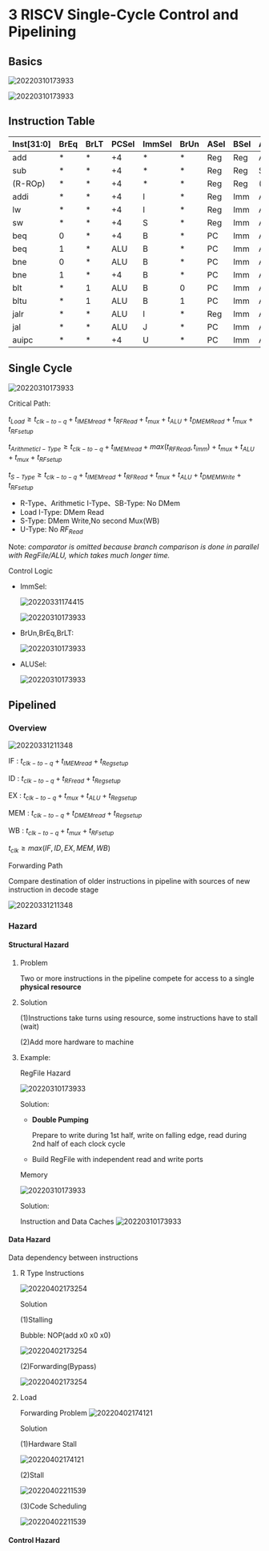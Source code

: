 # 3 RISCV Single-Cycle Control and Pipelining
## Basics

![20220310173933](https://raw.githubusercontent.com/zxc2012/image/main/20220326211448.png)

![20220310173933](https://raw.githubusercontent.com/zxc2012/image/main/20220331161846.png)


## Instruction Table 

|Inst[31:0] |BrEq| BrLT| PCSel| ImmSel |BrUn| ASel| BSel| ALUSel| MemRW|RegWEn|WBSel|
|- |-| -| -|- |-| -| -| -| -| -| -|
|add| * |* |+4| *| * |Reg| Reg| Add| Read| 1 (Y)| ALU|
|sub| *| *| +4| *| * |Reg| Reg| Sub| Read| 1 |ALU|
|(R-ROp)|*| *| +4| *| *| Reg| Reg |(Op) |Read| 1 |ALU|
|addi| *| *| +4| I| * |Reg| Imm| Add| Read |1 |ALU|
|lw| *| *| +4| I |* |Reg| Imm| Add| Read| 1| Mem|
|sw| *| *| +4 |S |* |Reg |Imm |Add |Write| 0 (N) |*|
|beq| 0| *| +4| B| *| PC| Imm| Add |Read| 0 |*|
|beq |1| * |ALU| B| *| PC |Imm |Add |Read| 0 |*|
|bne| 0 |*| ALU |B |* |PC| Imm |Add |Read| 0 |*|
|bne| 1| *| +4| B |* |PC |Imm| Add| Read| 0 |*|
|blt |* |1 |ALU |B |0| PC| Imm| Add |Read |0| *|
|bltu| * |1 |ALU| B |1 |PC| Imm |Add| Read| 0| *|
|jalr |* |*| ALU| I |*| Reg| Imm| Add |Read| 1| PC+4|
|jal| *| * |ALU |J |* |PC |Imm |Add| Read| 1| PC+4|
|auipc| * |* |+4| U| * |PC |Imm| Add| Read| 1 |ALU|

## Single Cycle

![20220310173933](https://raw.githubusercontent.com/zxc2012/image/main/20220326210350.png)

Critical Path:

$t_{Load}\geq t_{clk-to-q}+t_{IMEMread}+t_{RFRead}+t_{mux}+t_{ALU}+t_{DMEMRead}+t_{mux}+t_{RFsetup}$

$t_{Arithmetic I-Type}\geq t_{clk-to-q}+t_{IMEMread}+max(t_{RFRead},t_{imm})+t_{mux}+t_{ALU}+t_{mux}+t_{RFsetup}$

$t_{S-Type}\geq t_{clk-to-q}+t_{IMEMread}+t_{RFRead}+t_{mux}+t_{ALU}+t_{DMEMWrite}+t_{RFsetup}$

- R-Type、Arithmetic I-Type、SB-Type: No DMem
- Load I-Type: DMem Read
- S-Type: DMem Write,No second Mux(WB)
- U-Type: No $RF_{Read}$

Note: *comparator is omitted because branch comparison is
done in parallel with RegFile/ALU, which takes much longer time.*

Control Logic

- ImmSel:

    ![20220331174415](https://raw.githubusercontent.com/zxc2012/image/main/20220331174415.png)

    ![20220310173933](https://raw.githubusercontent.com/zxc2012/image/main/20220326220059.png)

- BrUn,BrEq,BrLT:

    ![20220310173933](https://raw.githubusercontent.com/zxc2012/image/main/20220326220429.png)

- ALUSel: 

    ![20220310173933](https://raw.githubusercontent.com/zxc2012/image/main/20220326211210.png)

## Pipelined
### Overview

![20220331211348](https://raw.githubusercontent.com/zxc2012/image/main/20220331211348.png)

IF : $t_{clk-to-q} + t_{IMEMread} + t_{Regsetup}$ 

ID : $t_{clk-to-q}+ t_{RFread} + t_{Regsetup}$

EX : $t_{clk-to-q}+ t_{mux} + t_{ALU} + t_{Regsetup}$ 

MEM : $t_{clk-to-q} + t_{DMEMread} + t_{Regsetup}$ 

WB : $t_{clk-to-q} + t_{mux} + t_{RFsetup}$

$t_{clk}\geq max(IF, ID, EX,MEM,WB)$

Forwarding Path

Compare destination of older instructions in pipeline with sources of new instruction in decode stage

![20220331211348](https://raw.githubusercontent.com/zxc2012/image/main/20220617104410.png)

### Hazard

#### Structural Hazard

1. Problem
    
    Two or more instructions in the pipeline compete for access to a single **physical resource**

2. Solution
    
    (1)Instructions take turns using resource, some instructions have to stall (wait)

    (2)Add more hardware to machine

3. Example:

    RegFile Hazard

    ![20220310173933](https://raw.githubusercontent.com/zxc2012/image/main/20220401220248.png)

    Solution:

    - **Double Pumping** 

        Prepare to write during 1st half, write on falling edge, read during 2nd half of each clock cycle

    - Build RegFile with independent read and write ports

    Memory

    ![20220310173933](https://raw.githubusercontent.com/zxc2012/image/main/20220402165402.png)

    Solution:

    Instruction and Data Caches
    ![20220310173933](https://raw.githubusercontent.com/zxc2012/image/main/20220402165639.png)

#### Data Hazard

Data dependency between instructions

1. R Type Instructions

    ![20220402173254](https://raw.githubusercontent.com/zxc2012/image/main/20220402173254.png)

    Solution

    (1)Stalling

    Bubble: NOP(add x0 x0 x0)

    ![20220402173254](https://raw.githubusercontent.com/zxc2012/image/main/20220402173525.png)

    (2)Forwarding(Bypass)

    ![20220402173254](https://raw.githubusercontent.com/zxc2012/image/main/20220402173656.png)

2. Load

    Forwarding Problem
    ![20220402174121](https://raw.githubusercontent.com/zxc2012/image/main/20220402174121.png)

    Solution

    (1)Hardware Stall

    ![20220402174121](https://raw.githubusercontent.com/zxc2012/image/main/20220402211411.png)

    (2)Stall

    ![20220402211539](https://raw.githubusercontent.com/zxc2012/image/main/20220402211539.png)

    (3)Code Scheduling

    ![20220402211539](https://raw.githubusercontent.com/zxc2012/image/main/20220402211912.png)

#### Control Hazard